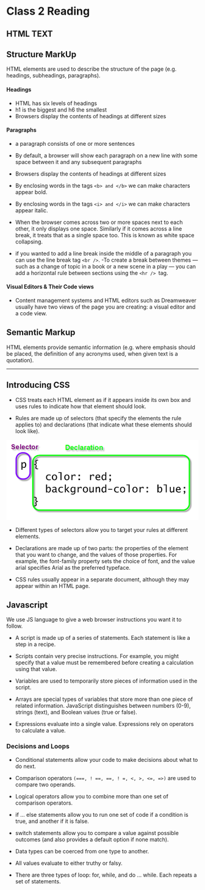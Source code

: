 # Class 2 Reading 

## **HTML TEXT**

## Structure MarkUp

HTML elements are used to describe the structure of the page (e.g. headings, subheadings, paragraphs).

#### **Headings**

- HTML has six levels of headings
- h1 is the biggest and h6 the smallest
- Browsers display the contents of headings at different sizes

#### **Paragraphs**

- a paragraph consists of one or more sentences
- By default, a browser will show
each paragraph on a new line
with some space between it and
any subsequent paragraphs

- Browsers display the contents of headings at different sizes

- By enclosing words in the tags
`<b> and </b>` we can make
characters appear bold.
- By enclosing words in the tags
`<i> and </i>` we can make
characters appear italic.
- When the browser comes across
two or more spaces next to each
other, it only displays one space.
Similarly if it comes across a line
break, it treats that as a single
space too. This is known as
white space collapsing.
- if you wanted
to add a line break inside the
middle of a paragraph you can
use the line break tag `<br />`.
-To create a break between
themes — such as a change of
topic in a book or a new scene
in a play — you can add a
horizontal rule between sections
using the `<hr /> `tag.


#### **Visual Editors & Their Code views**

- Content management systems and HTML editors such as Dreamweaver
usually have two views of the page you are creating: a visual editor and a
code view.

## Semantic Markup

HTML elements provide semantic information (e.g. where
emphasis should be placed, the definition of any
acronyms used, when given text is a quotation).
<hr />

## **Introducing CSS**

- CSS treats each HTML element as if it appears inside
its own box and uses rules to indicate how that
element should look.

- Rules are made up of selectors (that specify the
elements the rule applies to) and declarations (that
indicate what these elements should look like).

![Selector Image](css-selector.png)

- Different types of selectors allow you to target your
rules at different elements.

- Declarations are made up of two parts: the properties
of the element that you want to change, and the values
of those properties. For example, the font-family
property sets the choice of font, and the value arial
specifies Arial as the preferred typeface.

- CSS rules usually appear in a separate document,
although they may appear within an HTML page.

## **Javascript**

We use JS language to give a web browser instructions you want it to follow.

- A script is made up of a series of statements. Each
statement is like a step in a recipe.
- Scripts contain very precise instructions. For example, you might specify that a value must be remembered before creating a 
calculation using that value.

- Variables are used to temporarily store pieces of
information used in the script.

- Arrays are special types of variables that store more
than one piece of related information.
JavaScript distinguishes between numbers (0-9),
strings (text), and Boolean values (true or false).

- Expressions evaluate into a single value.
Expressions rely on operators to calculate a value.

### **Decisions and Loops**

- Conditional statements allow your code to make
decisions about what to do next.

- Comparison operators `(===, ! ==, ==, ! =, <, >, <=, =>)`
are used to compare two operands.

- Logical operators allow you to combine more than one
set of comparison operators.

- if ... else statements allow you to run one set of code
if a condition is true, and another if it is false.

- switch statements allow you to compare a value
against possible outcomes (and also provides a default
option if none match).

- Data types can be coerced from one type to another.

- All values evaluate to either truthy or falsy.

- There are three types of loop: for, while, and
do ... while. Each repeats a set of statements.